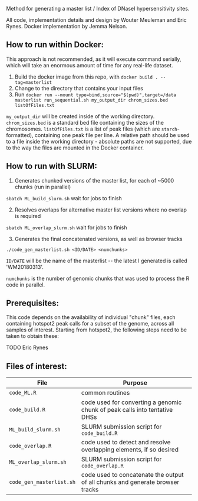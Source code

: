Method for generating a master list / Index of DNaseI hypersensitivity sites.

All code, implementation details and design by Wouter Meuleman and Eric Rynes. Docker implementation by Jemma Nelson.

## How to run within Docker:
This approach is not recommended, as it will execute command serially, which will take an enormous amount of time for any real-life dataset.

1. Build the docker image from this repo, with `docker build . --tag=masterlist`
2. Change to the directory that contains your input files
3. Run `docker run --mount type=bind,source="$(pwd)",target=/data masterlist run_sequential.sh my_output_dir chrom_sizes.bed listOfFiles.txt`

`my_output_dir` will be created inside of the working directory. `chrom_sizes.bed` is a standard bed file containing the sizes of the chromosomes. `listOfFiles.txt` is a list of peak files (which are `starch`-formatted), containing one peak file per line. A relative path should be used to a file inside the working directory - absolute paths are not supported, due to the way the files are mounted in the Docker container.

## How to run with SLURM:

1. Generates chunked versions of the master list, for each of ~5000 chunks (run in parallel)

`sbatch ML_build_slurm.sh`
wait for jobs to finish

2. Resolves overlaps for alternative master list versions where no overlap is required

`sbatch ML_overlap_slurm.sh`
wait for jobs to finish

3. Generates the final concatenated versions, as well as browser tracks

`./code_gen_masterlist.sh <ID/DATE> <numchunks>`

`ID/DATE` will be the name of the masterlist -- the latest I generated is called 'WM20180313'.

`numchunks` is the number of genomic chunks that was used to process the R code in parallel.

## Prerequisites:

This code depends on the availability of individual "chunk" files, each containing hotspot2 peak calls for a subset of the genome, across all samples of interest.
Starting from hotspot2, the following steps need to be taken to obtain these:

TODO Eric Rynes

## Files of interest:

| File | Purpose |
| --- | --- |
| `code_ML.R` | common routines |
| `code_build.R` | code used for converting a genomic chunk of peak calls into tentative DHSs |
| `ML_build_slurm.sh` | SLURM submission script for `code_build.R` |
| `code_overlap.R` | code used to detect and resolve overlapping elements, if so desired |
| `ML_overlap_slurm.sh` | SLURM submission script for `code_overlap.R` |
| `code_gen_masterlist.sh` | code used to concatenate the output of all chunks and generate browser tracks |



